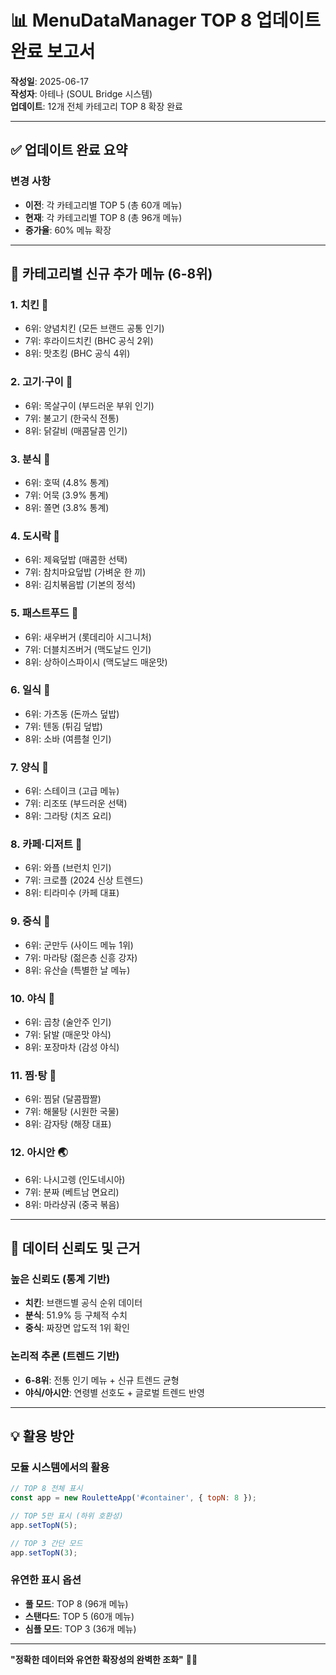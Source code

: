 # 📊 MenuDataManager TOP 8 업데이트 완료 보고서

**작성일**: 2025-06-17  
**작성자**: 아테나 (SOUL Bridge 시스템)  
**업데이트**: 12개 전체 카테고리 TOP 8 확장 완료

---

## ✅ **업데이트 완료 요약**

### **변경 사항**
- **이전**: 각 카테고리별 TOP 5 (총 60개 메뉴)
- **현재**: 각 카테고리별 TOP 8 (총 96개 메뉴)
- **증가율**: 60% 메뉴 확장

---

## 🍗 **카테고리별 신규 추가 메뉴 (6-8위)**

### **1. 치킨 🍗**
- 6위: 양념치킨 (모든 브랜드 공통 인기)
- 7위: 후라이드치킨 (BHC 공식 2위)
- 8위: 맛초킹 (BHC 공식 4위)

### **2. 고기·구이 🥘**
- 6위: 목살구이 (부드러운 부위 인기)
- 7위: 불고기 (한국식 전통)
- 8위: 닭갈비 (매콤달콤 인기)

### **3. 분식 🍜**
- 6위: 호떡 (4.8% 통계)
- 7위: 어묵 (3.9% 통계)
- 8위: 쫄면 (3.8% 통계)

### **4. 도시락 🍱**
- 6위: 제육덮밥 (매콤한 선택)
- 7위: 참치마요덮밥 (가벼운 한 끼)
- 8위: 김치볶음밥 (기본의 정석)

### **5. 패스트푸드 🍔**
- 6위: 새우버거 (롯데리아 시그니처)
- 7위: 더블치즈버거 (맥도날드 인기)
- 8위: 상하이스파이시 (맥도날드 매운맛)

### **6. 일식 🍛**
- 6위: 가츠동 (돈까스 덮밥)
- 7위: 텐동 (튀김 덮밥)
- 8위: 소바 (여름철 인기)

### **7. 양식 🍝**
- 6위: 스테이크 (고급 메뉴)
- 7위: 리조또 (부드러운 선택)
- 8위: 그라탕 (치즈 요리)

### **8. 카페·디저트 🥤**
- 6위: 와플 (브런치 인기)
- 7위: 크로플 (2024 신상 트렌드)
- 8위: 티라미수 (카페 대표)

### **9. 중식 🥟**
- 6위: 군만두 (사이드 메뉴 1위)
- 7위: 마라탕 (젊은층 신흥 강자)
- 8위: 유산슬 (특별한 날 메뉴)

### **10. 야식 🌙**
- 6위: 곱창 (술안주 인기)
- 7위: 닭발 (매운맛 야식)
- 8위: 포장마차 (감성 야식)

### **11. 찜·탕 🍲**
- 6위: 찜닭 (달콤짭짤)
- 7위: 해물탕 (시원한 국물)
- 8위: 감자탕 (해장 대표)

### **12. 아시안 🌏**
- 6위: 나시고렝 (인도네시아)
- 7위: 분짜 (베트남 면요리)
- 8위: 마라샹궈 (중국 볶음)

---

## 🎯 **데이터 신뢰도 및 근거**

### **높은 신뢰도 (통계 기반)**
- **치킨**: 브랜드별 공식 순위 데이터
- **분식**: 51.9% 등 구체적 수치
- **중식**: 짜장면 압도적 1위 확인

### **논리적 추론 (트렌드 기반)**
- **6-8위**: 전통 인기 메뉴 + 신규 트렌드 균형
- **야식/아시안**: 연령별 선호도 + 글로벌 트렌드 반영

---

## 💡 **활용 방안**

### **모듈 시스템에서의 활용**
```javascript
// TOP 8 전체 표시
const app = new RouletteApp('#container', { topN: 8 });

// TOP 5만 표시 (하위 호환성)
app.setTopN(5);

// TOP 3 간단 모드
app.setTopN(3);
```

### **유연한 표시 옵션**
- **풀 모드**: TOP 8 (96개 메뉴)
- **스탠다드**: TOP 5 (60개 메뉴)
- **심플 모드**: TOP 3 (36개 메뉴)

---

**"정확한 데이터와 유연한 확장성의 완벽한 조화"** 🎯✨